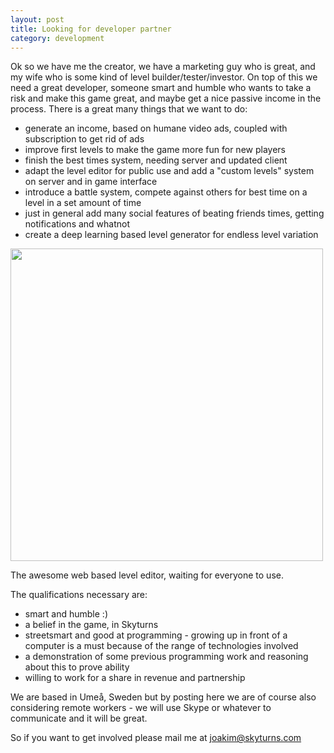 ```yaml
---
layout: post
title: Looking for developer partner
category: development
---
```


Ok so we have me the creator, we have a marketing guy who is great, and my wife who is some kind of level builder/tester/investor. On top of this we need a great developer, someone smart and humble who wants to take a risk and make this game great, and maybe get a nice passive income in the process. There is a great many things that we want to do:

* generate an income, based on humane video ads, coupled with subscription to get rid of ads
* improve first levels to make the game more fun for new players
* finish the best times system, needing server and updated client
* adapt the level editor for public use and add a "custom levels" system on server and in game interface
* introduce a battle system, compete against others for best time on a level in a set amount of time
* just in general add many social features of beating friends times, getting notifications and whatnot
* create a deep learning based level generator for endless level variation

<a href="{{ site.baseurl }}/assets/skybender.png"><img class="image-with-caption" src="{{ site.baseurl }}/assets/skybender.png" width="500"/></a>
<p class="image-caption center">The awesome web based level editor, waiting for everyone to use.</p>

The qualifications necessary are:

 * smart and humble :)
 * a belief in the game, in Skyturns
 * streetsmart and good at programming - growing up in front of a computer is a must because of the range of technologies involved
 * a demonstration of some previous programming work and reasoning about this to prove ability
 * willing to work for a share in revenue and partnership

 We are based in Umeå, Sweden but by posting here we are of course also considering remote workers - we will use Skype or whatever to communicate and it will be great.

 So if you want to get involved please mail me at joakim@skyturns.com